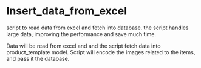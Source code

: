 # Insert_data_from_excel

script to read data from excel and fetch into database.
the script handles large data, improving the performance and save much time.

Data will be read from excel and and the script fetch data into product_template model.
Script will encode the images related to the items, and pass it the database.
